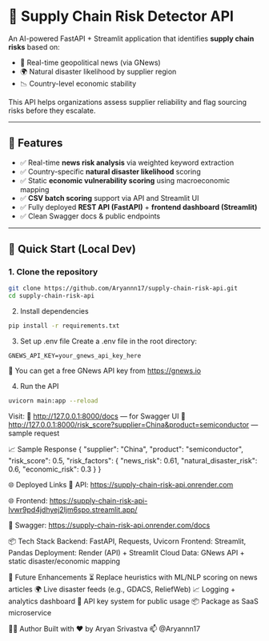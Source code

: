 # 🚚 Supply Chain Risk Detector API

An AI-powered FastAPI + Streamlit application that identifies **supply chain risks** based on:
- 📰 Real-time geopolitical news (via GNews)
- 🌍 Natural disaster likelihood by supplier region
- 📉 Country-level economic stability

This API helps organizations assess supplier reliability and flag sourcing risks before they escalate.

---

## 🔧 Features

- ✅ Real-time **news risk analysis** via weighted keyword extraction
- ✅ Country-specific **natural disaster likelihood** scoring
- ✅ Static **economic vulnerability scoring** using macroeconomic mapping
- ✅ **CSV batch scoring** support via API and Streamlit UI
- ✅ Fully deployed **REST API (FastAPI)** + **frontend dashboard (Streamlit)**
- ✅ Clean Swagger docs & public endpoints

---

## 🚀 Quick Start (Local Dev)

### 1. Clone the repository
```bash
git clone https://github.com/Aryannn17/supply-chain-risk-api.git
cd supply-chain-risk-api
```
2. Install dependencies
```bash
pip install -r requirements.txt
```
3. Set up .env file
Create a .env file in the root directory:
```
GNEWS_API_KEY=your_gnews_api_key_here
```
📝 You can get a free GNews API key from https://gnews.io

4. Run the API
```bash
uvicorn main:app --reload
```

Visit:
📍 http://127.0.0.1:8000/docs — for Swagger UI
📍 http://127.0.0.1:8000/risk_score?supplier=China&product=semiconductor — sample request

📈 Sample Response
{
  "supplier": "China",
  "product": "semiconductor",
  "risk_score": 0.5,
  "risk_factors": {
    "news_risk": 0.61,
    "natural_disaster_risk": 0.6,
    "economic_risk": 0.3
  }
}

🌐 Deployed Links
🔌 API: https://supply-chain-risk-api.onrender.com

🌐 Frontend: https://supply-chain-risk-api-lvwr9pd4jdhyej2ljm6spo.streamlit.app/

📄 Swagger: https://supply-chain-risk-api.onrender.com/docs


📦 Tech Stack
Backend: FastAPI, Requests, Uvicorn
Frontend: Streamlit, Pandas
Deployment: Render (API) + Streamlit Cloud
Data: GNews API + static disaster/economic mapping

🧠 Future Enhancements
⏳ Replace heuristics with ML/NLP scoring on news articles
🌍 Live disaster feeds (e.g., GDACS, ReliefWeb)
📈 Logging + analytics dashboard
🔐 API key system for public usage
📦 Package as SaaS microservice


🧑‍💻 Author
Built with ❤️ by Aryan Srivastva
📫 @Aryannn17
